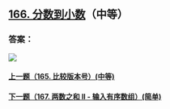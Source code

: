 ## [166. 分数到小数](https://leetcode-cn.com/problems/fraction-to-recurring-decimal/)（中等）





### 答案：



![](https://img-blog.csdnimg.cn/20200807155236311.png)

#### [上一题（165. 比较版本号）(中等)](https://github.com/sdwwld/leetCode/blob/master/src/main/java/com/wld/java/leetcode/leetCode0165.md)

#### [下一题（167. 两数之和 II - 输入有序数组）(简单)](https://github.com/sdwwld/leetCode/blob/master/src/main/java/com/wld/java/leetcode/leetCode0167.md)